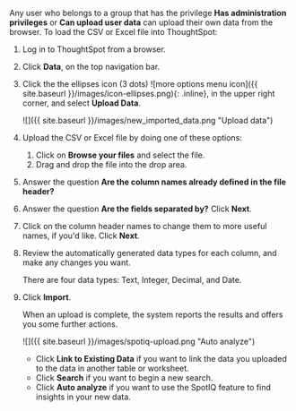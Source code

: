 Any user who belongs to a group that has the privilege **Has administration privileges** or **Can upload user data** can upload their own data from the browser. To load the CSV or Excel file into ThoughtSpot:

1. Log in to ThoughtSpot from a browser.

2. Click **Data**, on the top navigation bar.

3. Click the the ellipses icon (3 dots)
![more options menu icon]({{ site.baseurl }}/images/icon-ellipses.png){: .inline},
in the upper right corner, and select **Upload Data**.

   ![]({{ site.baseurl }}/images/new_imported_data.png "Upload data")

4. Upload the CSV or Excel file by doing one of these options:
    1. Click on **Browse your files** and select the file.
    2. Drag and drop the file into the drop area.

5. Answer the question **Are the column names already defined in the file header?**

6. Answer the question **Are the fields separated by?** Click **Next**.

7. Click on the column header names to change them to more useful names, if you'd like. Click **Next**.

8. Review the automatically generated data types for each column, and make any changes you want.

   There are four data types: Text, Integer, Decimal, and Date.

9. Click **Import**.

    When an upload is complete, the system reports the results and offers you some further actions.

     ![]({{ site.baseurl }}/images/spotiq-upload.png "Auto analyze")

    * Click **Link to Existing Data** if you want to link the data you uploaded to the data in another table or worksheet.
    * Click **Search** if you want to begin a new search.
    * Click **Auto analyze** if you want to use the SpotIQ feature to find insights in your new data.
